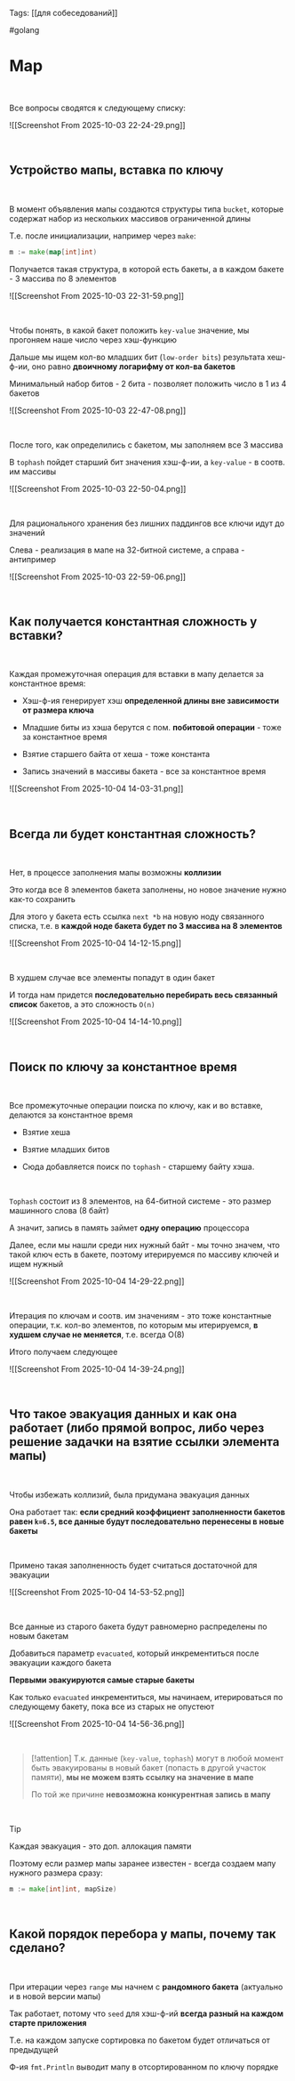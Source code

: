 Tags: [[для собеседований]]

#golang 



# Map


 


Все вопросы сводятся к следующему списку:

![[Screenshot From 2025-10-03 22-24-29.png]]

 
 


## Устройство мапы, вставка по ключу


 


В момент объявления мапы создаются структуры типа `bucket`, которые содержат набор из нескольких массивов ограниченной длины

Т.е. после инициализации, например через `make`: 

```go
m := make(map[int]int)
```

Получается такая структура, в которой есть бакеты, а в каждом бакете - 3 массива по 8 элементов

![[Screenshot From 2025-10-03 22-31-59.png]]

 


Чтобы понять, в какой бакет положить `key-value` значение, мы прогоняем наше число через хэш-функцию

Дальше мы ищем кол-во младших бит (`low-order bits`) результата хеш-ф-ии, оно равно **двоичному логарифму от кол-ва бакетов**

Минимальный набор битов - 2 бита - позволяет положить число в 1 из 4 бакетов

![[Screenshot From 2025-10-03 22-47-08.png]]

 


После того, как определились с бакетом, мы заполняем все 3 массива

В `tophash` пойдет старший бит значения хэш-ф-ии, а `key-value` - в соотв. им массивы

![[Screenshot From 2025-10-03 22-50-04.png]]

 


Для рационального хранения без лишних паддингов все ключи идут до значений

Слева - реализация в мапе на 32-битной системе, а справа - антипример

![[Screenshot From 2025-10-03 22-59-06.png]]

 
 

## Как получается константная сложность у вставки?


 


Каждая промежуточная операция для вставки в мапу делается за константное время:

- Хэш-ф-ия генерирует хэш **определенной длины вне зависимости от размера ключа**
  
- Младшие биты из хэша берутся с пом. **побитовой операции** - тоже за константное время
  
- Взятие старшего байта от хеша - тоже константа
  
- Запись значений в массивы бакета - все за константное время

![[Screenshot From 2025-10-04 14-03-31.png]]

 
 

## Всегда ли будет константная сложность?

 


Нет, в процессе заполнения мапы возможны **коллизии**

Это когда все 8 элементов бакета заполнены, но новое значение нужно как-то сохранить

Для этого у бакета есть ссылка `next *b` на новую ноду связанного списка, т.е. в **каждой ноде бакета будет по 3 массива на 8 элементов**

![[Screenshot From 2025-10-04 14-12-15.png]]

 


В худшем случае все элементы попадут в один бакет

И тогда нам придется **последовательно перебирать весь связанный список** бакетов, а это сложность `O(n)`

![[Screenshot From 2025-10-04 14-14-10.png]]

 
 

## Поиск по ключу за константное время

 


Все промежуточные операции поиска по ключу, как и во вставке, делаются за константное время

- Взятие хеша
  
- Взятие младших битов
  
- Сюда добавляется поиск по `tophash` - старшему байту хэша. 

 


`Tophash` состоит из 8 элементов, на 64-битной системе - это размер машинного слова (8 байт)

А значит, запись в память займет **одну операцию** процессора

Далее, если мы нашли среди них нужный байт - мы точно значем, что такой ключ есть в бакете, поэтому итерируемся по массиву ключей и ищем нужный 

![[Screenshot From 2025-10-04 14-29-22.png]]

 


Итерация по ключам и соотв. им значениям - это тоже константные операции, т.к. кол-во элементов, по которым мы итерируемся, **в худшем случае не меняется**, т.е. всегда O(8)

Итого получаем следующее

![[Screenshot From 2025-10-04 14-39-24.png]]

 
 

## Что такое эвакуация данных и как она работает (либо прямой вопрос, либо через решение задачки на **взятие ссылки элемента мапы**)


 


Чтобы избежать коллизий, была придумана эвакуация данных

Она работает так: **если средний коэффициент заполненности бакетов равен `k=6.5`, все данные будут последовательно перенесены в новые бакеты**

&emsp;

Примено такая заполненность будет считаться достаточной для эвакуации 

![[Screenshot From 2025-10-04 14-53-52.png]]

 


Все данные из старого бакета будут равномерно распределены по новым бакетам

Добавиться параметр `evacuated`, который инкрементиться после эвакуации каждого бакета

**Первыми эвакуируются самые старые бакеты**

Как только `evacuated` инкрементиться, мы начинаем, итерироваться по следующему бакету, пока все из старых не опустеют

![[Screenshot From 2025-10-04 14-56-36.png]]

 


> [!attention] 
> Т.к. данные (`key-value`, `tophash`) могут в любой момент быть эвакуированы в новый бакет (попасть в другой участок памяти), **мы не можем взять ссылку на значение в мапе**
> 
> По той же причине **невозможна конкурентная запись в мапу** 

 


>[!tip]  
> Каждая эвакуация - это доп. аллокация памяти
> 
> Поэтому если размер мапы заранее известен - всегда создаем мапу нужного размера сразу:
> 
> ```go
> m := make[int]int, mapSize) 
> ```
> 

 
 

## Какой порядок перебора у мапы, почему так сделано?


 


При итерации через `range` мы начнем с **рандомного бакета** (актуально и в новой версии мапы)


Так работает, потому что `seed` для хэш-ф-ий **всегда разный на каждом старте приложения**

Т.е. на каждом запуске сортировка по бакетом будет отличаться от предыдущей


Ф-ия `fmt.Println` выводит мапу в отсортированном по ключу порядке

 



